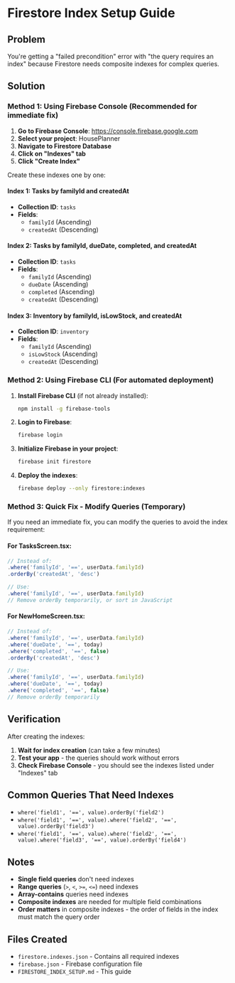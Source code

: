 # Firestore Index Setup Guide

## Problem
You're getting a "failed precondition" error with "the query requires an index" because Firestore needs composite indexes for complex queries.

## Solution

### Method 1: Using Firebase Console (Recommended for immediate fix)

1. **Go to Firebase Console**: https://console.firebase.google.com
2. **Select your project**: HousePlanner
3. **Navigate to Firestore Database**
4. **Click on "Indexes" tab**
5. **Click "Create Index"**

Create these indexes one by one:

#### Index 1: Tasks by familyId and createdAt
- **Collection ID**: `tasks`
- **Fields**:
  - `familyId` (Ascending)
  - `createdAt` (Descending)

#### Index 2: Tasks by familyId, dueDate, completed, and createdAt
- **Collection ID**: `tasks`
- **Fields**:
  - `familyId` (Ascending)
  - `dueDate` (Ascending)
  - `completed` (Ascending)
  - `createdAt` (Descending)

#### Index 3: Inventory by familyId, isLowStock, and createdAt
- **Collection ID**: `inventory`
- **Fields**:
  - `familyId` (Ascending)
  - `isLowStock` (Ascending)
  - `createdAt` (Descending)

### Method 2: Using Firebase CLI (For automated deployment)

1. **Install Firebase CLI** (if not already installed):
   ```bash
   npm install -g firebase-tools
   ```

2. **Login to Firebase**:
   ```bash
   firebase login
   ```

3. **Initialize Firebase in your project**:
   ```bash
   firebase init firestore
   ```

4. **Deploy the indexes**:
   ```bash
   firebase deploy --only firestore:indexes
   ```

### Method 3: Quick Fix - Modify Queries (Temporary)

If you need an immediate fix, you can modify the queries to avoid the index requirement:

#### For TasksScreen.tsx:
```typescript
// Instead of:
.where('familyId', '==', userData.familyId)
.orderBy('createdAt', 'desc')

// Use:
.where('familyId', '==', userData.familyId)
// Remove orderBy temporarily, or sort in JavaScript
```

#### For NewHomeScreen.tsx:
```typescript
// Instead of:
.where('familyId', '==', userData.familyId)
.where('dueDate', '==', today)
.where('completed', '==', false)
.orderBy('createdAt', 'desc')

// Use:
.where('familyId', '==', userData.familyId)
.where('dueDate', '==', today)
.where('completed', '==', false)
// Remove orderBy temporarily
```

## Verification

After creating the indexes:

1. **Wait for index creation** (can take a few minutes)
2. **Test your app** - the queries should work without errors
3. **Check Firebase Console** - you should see the indexes listed under "Indexes" tab

## Common Queries That Need Indexes

- `where('field1', '==', value).orderBy('field2')`
- `where('field1', '==', value).where('field2', '==', value).orderBy('field3')`
- `where('field1', '==', value).where('field2', '==', value).where('field3', '==', value).orderBy('field4')`

## Notes

- **Single field queries** don't need indexes
- **Range queries** (`>`, `<`, `>=`, `<=`) need indexes
- **Array-contains** queries need indexes
- **Composite indexes** are needed for multiple field combinations
- **Order matters** in composite indexes - the order of fields in the index must match the query order

## Files Created

- `firestore.indexes.json` - Contains all required indexes
- `firebase.json` - Firebase configuration file
- `FIRESTORE_INDEX_SETUP.md` - This guide

